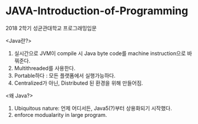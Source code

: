 # JAVA-Introduction-of-Programming
2018 2학기 성균관대학교 프로그래밍입문

<Java란?>
1. 실시간으로 JVM이 compile 시 Java byte code를 machine instruction으로 바꿔준다.
2. Multithreaded를 사용한다.
3. Portable하다 : 모든 플랫폼에서 실행가능하다.
4. Centralized가 아닌, Distributed 된 환경을 위해 만들어짐.

<왜 Java?>
1. Ubiquitous nature: 언제 어디서든, Java5(?)부터 상용화되기 시작했다.
2. enforce modualarity in large program.

